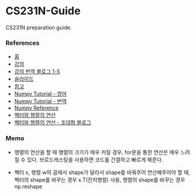 # CS231N-Guide
CS231N preparation guide.

### References

- [홈](http://cs231n.stanford.edu/)
- [강의](https://www.youtube.com/playlist?list=PL3FW7Lu3i5JvHM8ljYj-zLfQRF3EO8sYv)
- [강의 번역 블로그 1-5](https://cding.tistory.com/category/%EC%9D%B8%EA%B3%B5%EC%A7%80%EB%8A%A5/%EB%88%84%EA%B5%AC%EB%82%98%20%EC%9D%B4%ED%95%B4%ED%95%A0%20%EC%88%98%20%EC%9E%88%EB%8A%94%20%EB%94%A5%EB%9F%AC%EB%8B%9D%28cs231n%29)
- [슬라이드](http://cs231n.stanford.edu/syllabus.html)
- [참고](http://cs231n.github.io/)
- [Numpy Tutorial - 영어](http://cs231n.github.io/python-numpy-tutorial/)
- [Numpy Tutorial - 번역](http://aikorea.org/cs231n/python-numpy-tutorial/)
- [Numpy Reference](https://docs.scipy.org/doc/numpy/reference/index.html)
- [벡터와 행렬의 연산](https://datascienceschool.net/view-notebook/3f44cfdda2874080a9aa6b034c71d5ec/)
- [벡터와 행렬의 연산 - 조대협 블로그](https://bcho.tistory.com/1153)

### Memo

- 행렬의 연산을 할 때 행렬의 크기가 매우 커질 경우, for문을 통한 연산은 매우 느려질 수 있다. 브로드캐스팅을 사용하면 코드를 간결하고 빠르게 해준다.

- 벡터 x, 행렬 w의 곱에서 shape가 달라서 shape를 바꿔주어 연산해주어야 할 때, 벡터의 shape를 바꾸는 경우 x.T(전치행렬) 사용, 행렬의 shape를 바꾸는 경우 np.reshape 

